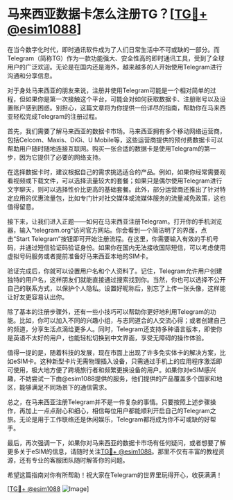 # 马来西亚数据卡怎么注册TG？[[TG💪+ @esim1088](https://t.me/s/esim1088)]

在当今数字化时代，即时通讯软件成为了人们日常生活中不可或缺的一部分。而Telegram（简称TG）作为一款功能强大、安全性高的即时通讯工具，受到了全球用户的广泛欢迎。无论是在国内还是海外，越来越多的人开始使用Telegram进行沟通和分享信息。

对于身处马来西亚的朋友来说，注册并使用Telegram可能是一个相对简单的过程，但如果你是第一次接触这个平台，可能会对如何获取数据卡、注册账号以及设置账户感到困惑。别担心，这篇文章将为你提供一份详尽的指南，帮助你在马来西亚轻松完成Telegram的注册过程。

首先，我们需要了解马来西亚的数据卡市场。马来西亚拥有多个移动网络运营商，包括Celcom、Maxis、DiGi、U Mobile等，这些运营商提供的预付费数据卡可以帮助用户随时随地连接互联网。购买一张合适的数据卡是使用Telegram的第一步，因为它提供了必要的网络支持。

在选择数据卡时，建议根据自己的需求挑选适合的产品。例如，如果你经常需要观看视频或下载文件，可以选择流量较大的套餐；如果只是偶尔使用Telegram进行文字聊天，则可以选择性价比更高的基础套餐。此外，部分运营商还推出了针对特定应用的优惠流量包，比如专门针对社交媒体或流媒体服务的流量减免政策，这也值得留意。

接下来，让我们进入正题——如何在马来西亚注册Telegram。打开你的手机浏览器，输入“telegram.org”访问官方网站。你会看到一个简洁明了的界面，点击“Start Telegram”按钮即可开始注册流程。在这里，你需要输入有效的手机号码，并通过短信验证码验证身份。如果你在国内无法接收国际短信，可以考虑使用虚拟号码服务或者提前准备好马来西亚本地的SIM卡。

验证完成后，你就可以设置用户名和个人资料了。记住，Telegram允许用户创建独特的用户名，这样朋友们就能直接通过搜索找到你。当然，你也可以选择不公开自己的联系方式，以保护个人隐私。设置好昵称后，别忘了上传一张头像，这样能让好友更容易认出你。

除了基本的注册步骤外，还有一些小技巧可以帮助你更好地利用Telegram的功能。比如，你可以加入不同的兴趣小组，与志同道合的人交流心得；或者创建自己的频道，分享生活点滴给更多人。同时，Telegram还支持多种语言版本，即使你是英语不太好的用户，也能轻松切换到中文界面，享受无障碍的操作体验。

值得一提的是，随着科技的发展，现在市面上出现了许多免实体卡的解决方案，比如eSIM卡。这种新型卡片无需物理插入设备，只需通过手机上的应用程序激活即可使用，极大地方便了跨境旅行者和频繁更换设备的用户。如果你对eSIM感兴趣，不妨尝试一下由@esim1088提供的服务，他们提供的产品覆盖多个国家和地区，能够满足不同场景下的通信需求。

总之，在马来西亚注册Telegram并不是一件复杂的事情。只要按照上述步骤操作，再加上一点点耐心和细心，相信每位用户都能顺利开启自己的Telegram之旅。无论是用于工作联络还是休闲娱乐，Telegram都将成为你不可或缺的好帮手。

最后，再次强调一下，如果你对马来西亚的数据卡市场有任何疑问，或者想要了解更多关于eSIM的信息，请随时关注[TG💪+ @esim1088](https://t.me/s/esim1088)。那里不仅有丰富的教程资源，还有专业的客服团队随时解答你的问题。

希望这篇指南对你有所帮助！祝大家在Telegram的世界里玩得开心，收获满满！

[[TG💪+ @esim1088](https://t.me/s/esim1088) ![Image](https://i.postimg.cc/4NQfJmqS/Snipaste-2025-05-13-00-14-12.png)]